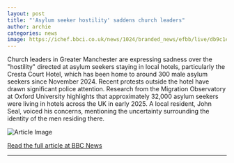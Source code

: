 ```yaml
---
layout: post
title: "'Asylum seeker hostility' saddens church leaders"
author: archie
categories: news
image: https://ichef.bbci.co.uk/news/1024/branded_news/efbb/live/db9c1e00-8e43-11f0-b199-41ee52afc86b.jpg
---
```

Church leaders in Greater Manchester are expressing sadness over the "hostility" directed at asylum seekers staying in local hotels, particularly the Cresta Court Hotel, which has been home to around 300 male asylum seekers since November 2024. Recent protests outside the hotel have drawn significant police attention. Research from the Migration Observatory at Oxford University highlights that approximately 32,000 asylum seekers were living in hotels across the UK in early 2025. A local resident, John Seal, voiced his concerns, mentioning the uncertainty surrounding the identity of the men residing there.

![Article Image](https://ichef.bbci.co.uk/news/1024/branded_news/efbb/live/db9c1e00-8e43-11f0-b199-41ee52afc86b.jpg)

[Read the full article at BBC News](https://www.bbc.com/news/articles/ckgy002lk3zo?at_medium=RSS&at_campaign=rss)

---
